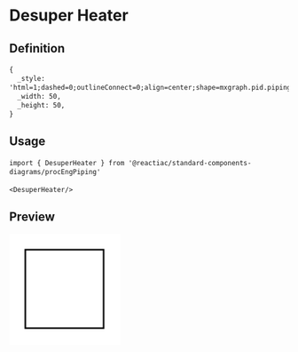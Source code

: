 # Desuper Heater

## Definition

```
{
  _style: 'html=1;dashed=0;outlineConnect=0;align=center;shape=mxgraph.pid.piping.desuper_heater;',
  _width: 50,
  _height: 50,
}
```

## Usage

```
import { DesuperHeater } from '@reactiac/standard-components-diagrams/procEngPiping'

<DesuperHeater/>
```

## Preview

<img src="./desuper-heater.png" width="200"/>
